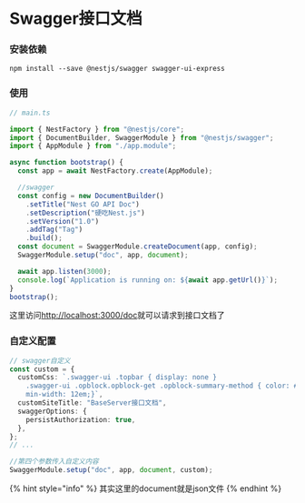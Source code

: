 # Swagger接口文档

### 安装依赖

```text
npm install --save @nestjs/swagger swagger-ui-express
```

### 使用

```typescript
// main.ts

import { NestFactory } from "@nestjs/core";
import { DocumentBuilder, SwaggerModule } from "@nestjs/swagger";
import { AppModule } from "./app.module";

async function bootstrap() {
  const app = await NestFactory.create(AppModule);

  //swagger
  const config = new DocumentBuilder()
    .setTitle("Nest GO API Doc")
    .setDescription("硬吃Nest.js")
    .setVersion("1.0")
    .addTag("Tag")
    .build();
  const document = SwaggerModule.createDocument(app, config);
  SwaggerModule.setup("doc", app, document);

  await app.listen(3000);
  console.log(`Application is running on: ${await app.getUrl()}`);
}
bootstrap();

```

这里访问[http://localhost:3000/doc](http://localhost:3000/doc)就可以请求到接口文档了

### 自定义配置

```typescript
// swagger自定义
const custom = {
  customCss: `.swagger-ui .topbar { display: none }
    .swagger-ui .opblock.opblock-get .opblock-summary-method { color: #61affe; background: transparent; } .swagger-ui table tbody tr td:first-of-type {
    min-width: 12em;}`,
  customSiteTitle: "BaseServer接口文档",
  swaggerOptions: {
    persistAuthorization: true,
  },
};
// ... 

//第四个参数传入自定义内容
SwaggerModule.setup("doc", app, document, custom);
```

{% hint style="info" %}
其实这里的document就是json文件
{% endhint %}

